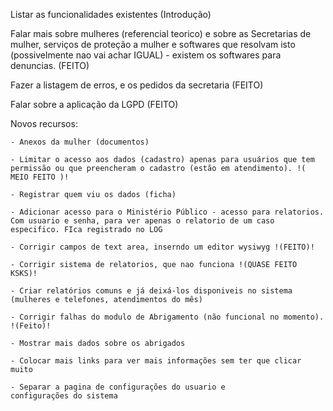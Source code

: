 Listar as funcionalidades existentes (Introdução)

Falar mais sobre mulheres (referencial teorico) e sobre as Secretarias de mulher, serviços de proteção a mulher e softwares que resolvam isto (possivelmente nao vai achar IGUAL) - existem os softwares para denuncias. (FEITO)

Fazer a listagem de erros, e os pedidos da secretaria (FEITO)

Falar sobre a aplicação da LGPD (FEITO)

Novos recursos:

	- Anexos da mulher (documentos)
 
	- Limitar o acesso aos dados (cadastro) apenas para usuários que tem permissão ou que preencheram o cadastro (estão em atendimento). !( MEIO FEITO )!
 
	- Registrar quem viu os dados (ficha)
 
	- Adicionar acesso para o Ministério Público - acesso para relatorios. Com usuario e senha, para ver apenas o relatorio de um caso especifico. FIca registrado no LOG
 
	- Corrigir campos de text area, inserndo um editor wysiwyg !(FEITO)!
 
	- Corrigir sistema de relatorios, que nao funciona !(QUASE FEITO KSKS)!
 
	- Criar relatórios comuns e já deixá-los disponiveis no sistema (mulheres e telefones, atendimentos do mês)
 
	- Corrigir falhas do modulo de Abrigamento (não funcional no momento). !(Feito)!
 
	- Mostrar mais dados sobre os abrigados
 
	- Colocar mais links para ver mais informações sem ter que clicar muito
 
	- Separar a pagina de configurações do usuario e configurações do sistema
 
